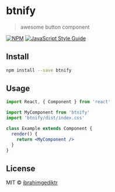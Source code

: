 # btnify

> awesome button component

[![NPM](https://img.shields.io/npm/v/btnify.svg)](https://www.npmjs.com/package/btnify) [![JavaScript Style Guide](https://img.shields.io/badge/code_style-standard-brightgreen.svg)](https://standardjs.com)

## Install

```bash
npm install --save btnify
```

## Usage

```jsx
import React, { Component } from 'react'

import MyComponent from 'btnify'
import 'btnify/dist/index.css'

class Example extends Component {
  render() {
    return <MyComponent />
  }
}
```

## License

MIT © [ibrahimgediktr](https://github.com/ibrahimgediktr)
